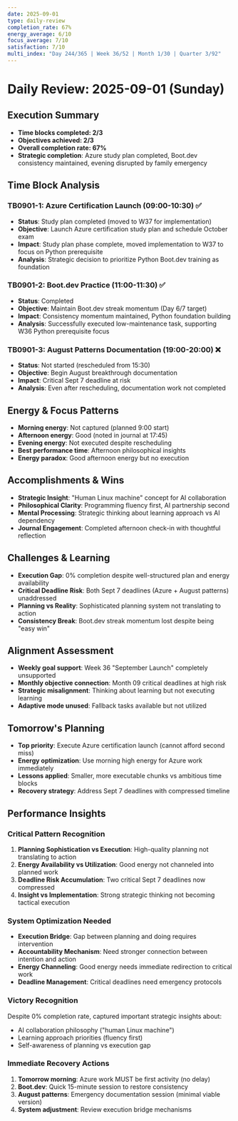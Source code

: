 ```yaml
---
date: 2025-09-01
type: daily-review
completion_rate: 67%
energy_average: 6/10
focus_average: 7/10
satisfaction: 7/10
multi_index: "Day 244/365 | Week 36/52 | Month 1/30 | Quarter 3/92"
---
```


# Daily Review: 2025-09-01 (Sunday)

## Execution Summary
- **Time blocks completed: 2/3**
- **Objectives achieved: 2/3**
- **Overall completion rate: 67%**
- **Strategic completion**: Azure study plan completed, Boot.dev consistency maintained, evening disrupted by family emergency

## Time Block Analysis

### TB0901-1: Azure Certification Launch (09:00-10:30) ✅
- **Status**: Study plan completed (moved to W37 for implementation)
- **Objective**: Launch Azure certification study plan and schedule October exam
- **Impact**: Study plan phase complete, moved implementation to W37 to focus on Python prerequisite
- **Analysis**: Strategic decision to prioritize Python Boot.dev training as foundation

### TB0901-2: Boot.dev Practice (11:00-11:30) ✅  
- **Status**: Completed
- **Objective**: Maintain Boot.dev streak momentum (Day 6/7 target)
- **Impact**: Consistency momentum maintained, Python foundation building
- **Analysis**: Successfully executed low-maintenance task, supporting W36 Python prerequisite focus

### TB0901-3: August Patterns Documentation (19:00-20:00) ❌
- **Status**: Not started (rescheduled from 15:30)
- **Objective**: Begin August breakthrough documentation
- **Impact**: Critical Sept 7 deadline at risk
- **Analysis**: Even after rescheduling, documentation work not completed

## Energy & Focus Patterns
- **Morning energy**: Not captured (planned 9:00 start)
- **Afternoon energy**: Good (noted in journal at 17:45)
- **Evening energy**: Not executed despite rescheduling
- **Best performance time**: Afternoon philosophical insights
- **Energy paradox**: Good afternoon energy but no execution

## Accomplishments & Wins
- **Strategic Insight**: "Human Linux machine" concept for AI collaboration
- **Philosophical Clarity**: Programming fluency first, AI partnership second
- **Mental Processing**: Strategic thinking about learning approach vs AI dependency
- **Journal Engagement**: Completed afternoon check-in with thoughtful reflection

## Challenges & Learning
- **Execution Gap**: 0% completion despite well-structured plan and energy availability
- **Critical Deadline Risk**: Both Sept 7 deadlines (Azure + August patterns) unaddressed
- **Planning vs Reality**: Sophisticated planning system not translating to action
- **Consistency Break**: Boot.dev streak momentum lost despite being "easy win"

## Alignment Assessment
- **Weekly goal support**: Week 36 "September Launch" completely unsupported
- **Monthly objective connection**: Month 09 critical deadlines at high risk
- **Strategic misalignment**: Thinking about learning but not executing learning
- **Adaptive mode unused**: Fallback tasks available but not utilized

## Tomorrow's Planning
- **Top priority**: Execute Azure certification launch (cannot afford second miss)
- **Energy optimization**: Use morning high energy for Azure work immediately
- **Lessons applied**: Smaller, more executable chunks vs ambitious time blocks
- **Recovery strategy**: Address Sept 7 deadlines with compressed timeline

## Performance Insights

### Critical Pattern Recognition
1. **Planning Sophistication vs Execution**: High-quality planning not translating to action
2. **Energy Availability vs Utilization**: Good energy not channeled into planned work
3. **Deadline Risk Accumulation**: Two critical Sept 7 deadlines now compressed
4. **Insight vs Implementation**: Strong strategic thinking not becoming tactical execution

### System Optimization Needed
- **Execution Bridge**: Gap between planning and doing requires intervention
- **Accountability Mechanism**: Need stronger connection between intention and action  
- **Energy Channeling**: Good energy needs immediate redirection to critical work
- **Deadline Management**: Critical deadlines need emergency protocols

### Victory Recognition
Despite 0% completion rate, captured important strategic insights about:
- AI collaboration philosophy ("human Linux machine")
- Learning approach priorities (fluency first)
- Self-awareness of planning vs execution gap

### Immediate Recovery Actions
1. **Tomorrow morning**: Azure work MUST be first activity (no delay)
2. **Boot.dev**: Quick 15-minute session to restore consistency
3. **August patterns**: Emergency documentation session (minimal viable version)
4. **System adjustment**: Review execution bridge mechanisms